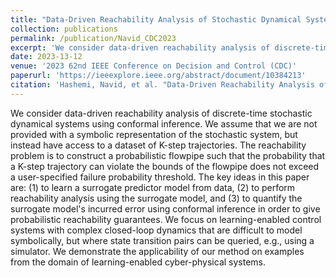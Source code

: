 ```yaml
---
title: "Data-Driven Reachability Analysis of Stochastic Dynamical Systems with Conformal Inference"
collection: publications
permalink: /publication/Navid_CDC2023
excerpt: 'We consider data-driven reachability analysis of discrete-time stochastic dynamical systems using conformal inference. We assume that we are not provided with a symbolic representation of the stochastic system, but instead have access to a dataset of K-step trajectories. The reachability problem is to construct a probabilistic flowpipe such that the probability that a K-step trajectory can violate the bounds of the flowpipe does not exceed a user-specified failure probability threshold. The key ideas in this paper are: (1) to learn a surrogate predictor model from data, (2) to perform reachability analysis using the surrogate model, and (3) to quantify the surrogate model's incurred error using conformal inference in order to give probabilistic reachability guarantees. We focus on learning-enabled control systems with complex closed-loop dynamics that are difficult to model symbolically, but where state transition pairs can be queried, e.g., using a simulator. We demonstrate the applicability of our method on examples from the domain of learning-enabled cyber-physical systems.'
date: 2023-13-12
venue: '2023 62nd IEEE Conference on Decision and Control (CDC)'
paperurl: 'https://ieeexplore.ieee.org/abstract/document/10384213'
citation: 'Hashemi, Navid, et al. "Data-Driven Reachability Analysis of Stochastic Dynamical Systems with Conformal Inference." 2023 62nd IEEE Conference on Decision and Control (CDC). IEEE, 2023.'
---
```



We consider data-driven reachability analysis of discrete-time stochastic dynamical systems using conformal inference. We assume that we are not provided with a symbolic representation of the stochastic system, but instead have access to a dataset of K-step trajectories. The reachability problem is to construct a probabilistic flowpipe such that the probability that a K-step trajectory can violate the bounds of the flowpipe does not exceed a user-specified failure probability threshold. The key ideas in this paper are: (1) to learn a surrogate predictor model from data, (2) to perform reachability analysis using the surrogate model, and (3) to quantify the surrogate model's incurred error using conformal inference in order to give probabilistic reachability guarantees. We focus on learning-enabled control systems with complex closed-loop dynamics that are difficult to model symbolically, but where state transition pairs can be queried, e.g., using a simulator. We demonstrate the applicability of our method on examples from the domain of learning-enabled cyber-physical systems.
